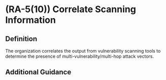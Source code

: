 
# (RA-5(10)) Correlate Scanning Information

## Definition

The organization correlates the output from vulnerability scanning tools to determine the presence of multi-vulnerability/multi-hop attack vectors.

## Additional Guidance


